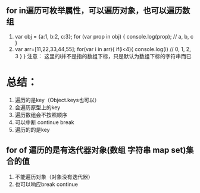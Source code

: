 ## for in遍历可枚举属性，可以遍历对象，也可以遍历数组
  1. var obj = {a:1, b:2, c:3};
      for (var prop in obj) {
          console.log(prop); // a, b, c
      }
  2. var arr=[11,22,33,44,55];
      for(var i in arr){
          if(i<4){
              console.log(i) // 0, 1, 2, 3
          }
      }
    注意： 这里的i并不是指的数组下标，只是默认为数组下标的字符串而已
# 总结：
  1. 遍历的是key（Object.keys也可以）
  2. 会遍历原型上的key
  3. 遍历数组会不按照顺序
  4. 可以中断 continue break
  5. 遍历的的是key

## for of 遍历的是有迭代器对象(数组 字符串 map set)集合的值
  1. 不能遍历对象（对象没有迭代器）
  2. 也可以响应break continue
